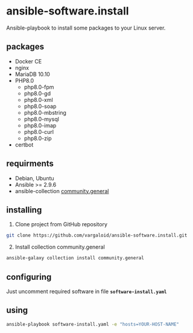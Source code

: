 # ansible-software.install
Ansible-playbook to install some packages to your Linux server.

## packages
* Docker CE
* nginx
* MariaDB 10.10
* PHP8.0
    * php8.0-fpm
    * php8.0-gd
    * php8.0-xml
    * php8.0-soap
    * php8.0-mbstring
    * php8.0-mysql
    * php8.0-imap
    * php8.0-curl
    * php8.0-zip
* certbot

## requirments
* Debian, Ubuntu
* Ansible >= 2.9.6
* ansible-collection [community.general](https://github.com/ansible-collections/community.general)

## installing
1. Clone project from GitHub repository
```bash
git clone https://github.com/vargaloid/ansible-software.install.git
```
2. Install collection community.general
```bash
ansible-galaxy collection install community.general
```

## configuring
Just uncomment required software in file **`software-install.yaml`**

## using
```Bash
ansible-playbook software-install.yaml -e "hosts=YOUR-HOST-NAME"
```
